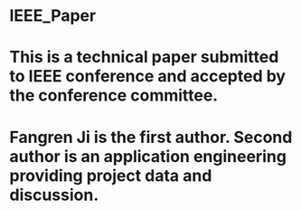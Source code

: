 # IEEE_Paper
# This is a technical paper submitted to IEEE conference and accepted by the conference committee.
# Fangren Ji is the first author. Second author is an application engineering providing project data and discussion.

